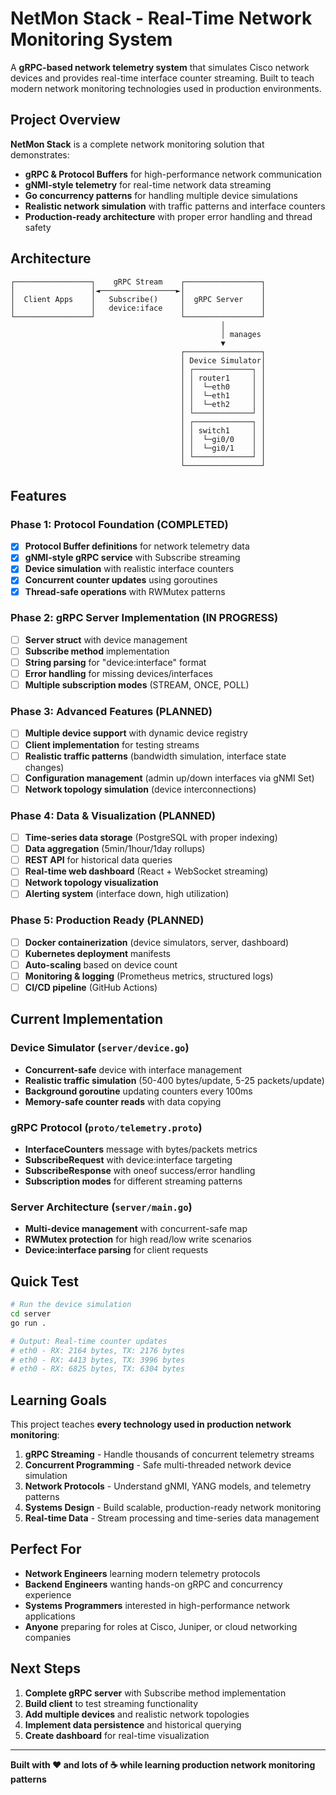 # NetMon Stack - Real-Time Network Monitoring System

A **gRPC-based network telemetry system** that simulates Cisco network devices and provides real-time interface counter streaming. Built to teach modern network monitoring technologies used in production environments.

## Project Overview

**NetMon Stack** is a complete network monitoring solution that demonstrates:
- **gRPC & Protocol Buffers** for high-performance network communication
- **gNMI-style telemetry** for real-time network data streaming  
- **Go concurrency patterns** for handling multiple device simulations
- **Realistic network simulation** with traffic patterns and interface counters
- **Production-ready architecture** with proper error handling and thread safety

## Architecture

```
┌─────────────────┐    gRPC Stream    ┌─────────────────┐
│                 │◄─────────────────►│                 │
│  Client Apps    │   Subscribe()     │  gRPC Server    │
│                 │   device:iface    │                 │
└─────────────────┘                   └─────────────────┘
                                               │
                                               │ manages
                                               ▼
                                      ┌─────────────────┐
                                      │ Device Simulator│
                                      │ ┌─────────────┐ │
                                      │ │ router1     │ │
                                      │ │  └─eth0     │ │
                                      │ │  └─eth1     │ │
                                      │ │  └─eth2     │ │
                                      │ └─────────────┘ │
                                      │ ┌─────────────┐ │
                                      │ │ switch1     │ │
                                      │ │  └─gi0/0    │ │
                                      │ │  └─gi0/1    │ │
                                      │ └─────────────┘ │
                                      └─────────────────┘
```

## Features

### **Phase 1: Protocol Foundation** (COMPLETED)
- [x] **Protocol Buffer definitions** for network telemetry data
- [x] **gNMI-style gRPC service** with Subscribe streaming
- [x] **Device simulation** with realistic interface counters
- [x] **Concurrent counter updates** using goroutines
- [x] **Thread-safe operations** with RWMutex patterns

### **Phase 2: gRPC Server Implementation** (IN PROGRESS)
- [ ] **Server struct** with device management
- [ ] **Subscribe method** implementation  
- [ ] **String parsing** for "device:interface" format
- [ ] **Error handling** for missing devices/interfaces
- [ ] **Multiple subscription modes** (STREAM, ONCE, POLL)

### **Phase 3: Advanced Features** (PLANNED)
- [ ] **Multiple device support** with dynamic device registry
- [ ] **Client implementation** for testing streams
- [ ] **Realistic traffic patterns** (bandwidth simulation, interface state changes)
- [ ] **Configuration management** (admin up/down interfaces via gNMI Set)
- [ ] **Network topology simulation** (device interconnections)

### **Phase 4: Data & Visualization** (PLANNED)
- [ ] **Time-series data storage** (PostgreSQL with proper indexing)
- [ ] **Data aggregation** (5min/1hour/1day rollups)
- [ ] **REST API** for historical data queries
- [ ] **Real-time web dashboard** (React + WebSocket streaming)
- [ ] **Network topology visualization**
- [ ] **Alerting system** (interface down, high utilization)

### **Phase 5: Production Ready** (PLANNED)
- [ ] **Docker containerization** (device simulators, server, dashboard)
- [ ] **Kubernetes deployment** manifests
- [ ] **Auto-scaling** based on device count
- [ ] **Monitoring & logging** (Prometheus metrics, structured logs)
- [ ] **CI/CD pipeline** (GitHub Actions)

## Current Implementation

### **Device Simulator** (`server/device.go`)
- **Concurrent-safe** device with interface management
- **Realistic traffic simulation** (50-400 bytes/update, 5-25 packets/update)
- **Background goroutine** updating counters every 100ms
- **Memory-safe counter reads** with data copying

### **gRPC Protocol** (`proto/telemetry.proto`)
- **InterfaceCounters** message with bytes/packets metrics
- **SubscribeRequest** with device:interface targeting
- **SubscribeResponse** with oneof success/error handling
- **Subscription modes** for different streaming patterns

### **Server Architecture** (`server/main.go`)
- **Multi-device management** with concurrent-safe map
- **RWMutex protection** for high read/low write scenarios
- **Device:interface parsing** for client requests

## Quick Test

```bash
# Run the device simulation
cd server
go run .

# Output: Real-time counter updates
# eth0 - RX: 2164 bytes, TX: 2176 bytes
# eth0 - RX: 4413 bytes, TX: 3996 bytes
# eth0 - RX: 6825 bytes, TX: 6304 bytes
```

## Learning Goals

This project teaches **every technology used in production network monitoring**:

1. **gRPC Streaming** - Handle thousands of concurrent telemetry streams
2. **Concurrent Programming** - Safe multi-threaded network device simulation  
3. **Network Protocols** - Understand gNMI, YANG models, and telemetry patterns
4. **Systems Design** - Build scalable, production-ready network monitoring
5. **Real-time Data** - Stream processing and time-series data management

## Perfect For

- **Network Engineers** learning modern telemetry protocols
- **Backend Engineers** wanting hands-on gRPC and concurrency experience  
- **Systems Programmers** interested in high-performance network applications
- **Anyone** preparing for roles at Cisco, Juniper, or cloud networking companies

## Next Steps

1. **Complete gRPC server** with Subscribe method implementation
2. **Build client** to test streaming functionality  
3. **Add multiple devices** and realistic network topologies
4. **Implement data persistence** and historical querying
5. **Create dashboard** for real-time visualization

---

**Built with ❤️ and lots of ☕ while learning production network monitoring patterns**